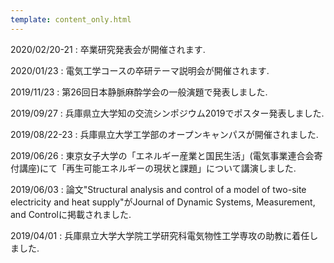 ```yaml
---
template: content_only.html
---
```



2020/02/20-21
: 卒業研究発表会が開催されます.

2020/01/23
: 電気工学コースの卒研テーマ説明会が開催されます. 

2019/11/23
: 第26回日本静脈麻酔学会の一般演題で発表しました. 

2019/09/27
: 兵庫県立大学知の交流シンポジウム2019でポスター発表しました.

2019/08/22-23
: 兵庫県立大学工学部のオープンキャンパスが開催されました. 

2019/06/26
: 東京女子大学の「エネルギー産業と国民生活」(電気事業連合会寄付講座)にて「再生可能エネルギーの現状と課題」について講演しました. 

2019/06/03
: 論文"Structural analysis and control of a model of two-site electricity and heat supply"がJournal of Dynamic Systems, Measurement, and Controlに掲載されました.

2019/04/01
: 兵庫県立大学大学院工学研究科電気物性工学専攻の助教に着任しました.
